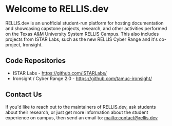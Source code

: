 # Welcome to RELLIS.dev

RELLIS.dev is an unofficial student-run platform for hosting documentation and showcasing capstone projects, research, and other activities performed on the Texas A&M University System RELLIS Campus. This also includes projects from ISTAR Labs, such as the new RELLIS Cyber Range and it's co-project, Ironsight.

## Code Repositories

* ISTAR Labs - <https://github.com/iSTARLabs/>
* Ironsight / Cyber Range 2.0 - <https://github.com/tamuc-ironsight/>

## Contact Us

If you'd like to reach out to the maintainers of RELLIS.dev, ask students about their research, or just get more information about the student experience on campus, then send an email to: <mailto:contact@rellis.dev>
